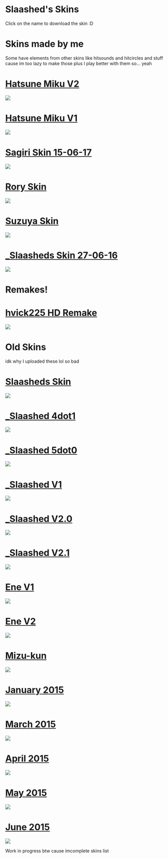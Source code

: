 # Slaashed's Skins
Click on the name to download the skin :D

# Skins made by me 
Some have elements from other skins like hitsounds and hitcircles and stuff cause im too lazy to make those plus I play better with them so... yeah 

# [Hatsune Miku V2](https://drive.google.com/uc?export=downloads&id=1VND0pMqgtqg2ljlo0S5Ucnw9a3WHu7Fp)
![](https://puu.sh/zZyoi/7d7fbf75b2.jpg)

# [Hatsune Miku V1](https://drive.google.com/uc?export=download&id=1mpprkziw3RIftSqHkw4qISj1YoQeypYA)
![](https://puu.sh/z53nn/c95708dc55.jpg)

# [Sagiri Skin 15-06-17](https://drive.google.com/uc?export=download&id=1BftWLhjKPCM70jsz8rVLZUnanLSYAFD1)
![](https://puu.sh/ykltr/e1a84d94c6.jpg)

# [Rory Skin](https://drive.google.com/uc?export=download&id=11n2Rh6RF5M6gjKHTw_cgIxXNFfnrqOPh)
![](https://puu.sh/yl3I2/749100a6f0.jpg)

# [Suzuya Skin](https://puu.sh/yl4oY/cb34cfd8fa.osk)
![](https://puu.sh/yklGr/3cf66cf277.jpg)

# [_Slaasheds Skin 27-06-16](https://puu.sh/mBp9X/b61ac368ad.osk)
![](https://puu.sh/yklqw/0e0d72d7ea.jpg)

# Remakes!

# [hvick225 HD Remake](https://puu.sh/wJVXa/a281ecffb7.osk)
![](https://puu.sh/yklyF/10da42f713.jpg)

# Old Skins
idk why I uploaded these lol so bad

# [Slaasheds Skin](https://drive.google.com/uc?export=download&id=1jYmdhK-nPb-CmlyEkA-t3fwmvSIqpwp4)
![](https://puu.sh/yl3IZ/2f32a063ed.jpg)

# [_Slaashed 4dot1](https://drive.google.com/uc?export=download&id=1JYVoxwes-0h9NXDDXsIYGTvuM45fbAqz)
![](https://puu.sh/yl3JK/df4c30c204.jpg)

# [_Slaashed 5dot0](https://drive.google.com/uc?export=download&id=1zPuVkzjmW3jrWLyrL9OwY8TKxehQbVLu)
![](https://puu.sh/yl3Ku/33225b9a20.jpg)

# [_Slaashed V1](https://drive.google.com/uc?export=download&id=1y_YpR8dDu62PTvxLVjP1LfiJW3SfbH0X)
![](https://puu.sh/yl3N1/e8a0009008.jpg)

# [_Slaashed V2.0](https://drive.google.com/uc?export=download&id=16e527ReyTGxDbXh_1_m0SyEQ1_xie9ms)
![](https://puu.sh/yl3O4/01c30900b4.jpg)

# [_Slaashed V2.1](https://drive.google.com/uc?export=download&id=1zwjq3pLdoIYJixKWgUlH_Ak7PR8MNKm4)
![](https://puu.sh/yl3Ox/672a69009b.jpg)

# [Ene V1](https://drive.google.com/uc?export=download&id=1LAKIo--E3zyv1xyukKTbrGDfzBeE39rM)
![](https://puu.sh/yl3OZ/ced382c255.jpg)

# [Ene V2](https://drive.google.com/uc?export=download&id=1LLWJsYD38nsc5b--HGfGFq4kG8sRIJoz)
![](https://puu.sh/yl3Pv/1f80b6933f.jpg)

# [Mizu-kun](https://drive.google.com/uc?export=download&id==1ZzlGp8ADvk3VUHEjKC7hOu4_PtO6DPmT)
![](https://puu.sh/yl3PU/087829c358.jpg)

# [January 2015](https://drive.google.com/uc?export=download&id=1IEN7ydW91j5sSQKmpBgHOPAJcG0O_FAy)
![](https://puu.sh/yl3Rg/5281a86201.jpg)

# [March 2015](https://drive.google.com/uc?export=download&id=1NQw48yM0O53wqb9lsU-9bwmHtnDWgzMv)
![](https://puu.sh/yl3Si/f477670450.jpg)

# [April 2015](https://drive.google.com/uc?export=download&id=1ZuR-VuaJM1fXPVkvXBCLPR-ccSu0hc40)
![](https://puu.sh/yl3Qo/dedfe13a57.jpg)

# [May 2015](https://drive.google.com/uc?export=download&id=179o3gN6mRv8tJOV8tHsBEHZ8AvbBOYIK)
![](https://puu.sh/yl3SE/1d607294a0.jpg)

# [June 2015](https://drive.google.com/uc?export=download&id=1LY_0DW30u8HFQgswPakD83amLOyQZY_M)
![](https://puu.sh/yl3RJ/968f7b5aa9.jpg)

Work in progress btw cause imcomplete skins list
